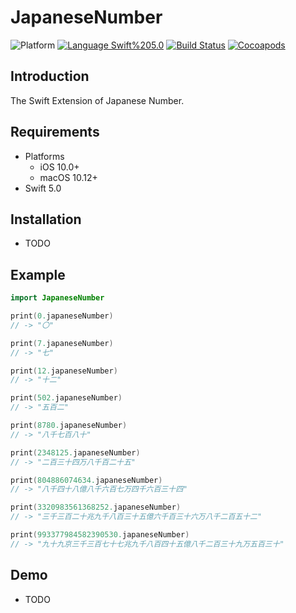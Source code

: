 # JapaneseNumber
![Platform](https://img.shields.io/badge/Platform-iOS%20%7C%20macOS%20-blue.svg)
[![Language Swift%205.0](https://img.shields.io/badge/Language-Swift%205.0-orange.svg)](https://developer.apple.com/swift)
[![Build Status](https://travis-ci.org/daisuke-t-jp/JapaneseNumber.svg?branch=master)](https://travis-ci.org/daisuke-t-jp/JapaneseNumber)
[![Cocoapods](https://img.shields.io/cocoapods/v/JapaneseNumber.svg)](https://cocoapods.org/pods/JapaneseNumber)


## Introduction

The Swift Extension of Japanese Number.


## Requirements
- Platforms
  - iOS 10.0+
  - macOS 10.12+
- Swift 5.0


## Installation
- TODO


## Example
```swift
import JapaneseNumber

print(0.japaneseNumber)
// -> "〇"

print(7.japaneseNumber)
// -> "七"

print(12.japaneseNumber)
// -> "十二"

print(502.japaneseNumber)
// -> "五百二"

print(8780.japaneseNumber)
// -> "八千七百八十"

print(2348125.japaneseNumber)
// -> "二百三十四万八千百二十五"

print(804886074634.japaneseNumber)
// -> "八千四十八億八千六百七万四千六百三十四"

print(3320983561368252.japaneseNumber)
// -> "三千三百二十兆九千八百三十五億六千百三十六万八千二百五十二"

print(993377984582390530.japaneseNumber)
// -> "九十九京三千三百七十七兆九千八百四十五億八千二百三十九万五百三十"

```

## Demo
- TODO
